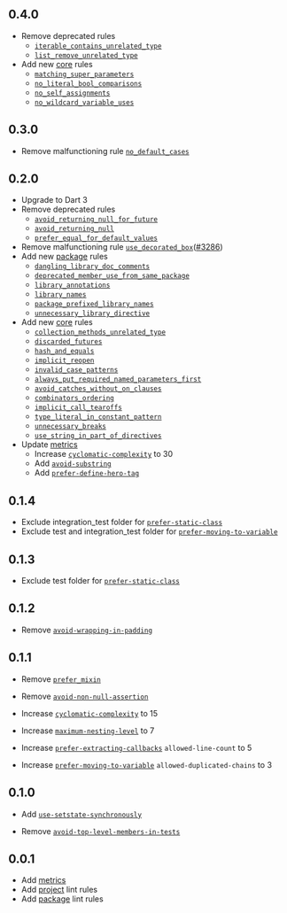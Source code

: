 ## 0.4.0

* Remove deprecated rules
  * [`iterable_contains_unrelated_type`](https://dart.dev/tools/linter-rules/iterable_contains_unrelated_type)
  * [`list_remove_unrelated_type`](https://dart.dev/tools/linter-rules/list_remove_unrelated_type)
* Add new [core](./lib/core.yaml) rules
  * [`matching_super_parameters`](https://dart.dev/tools/linter-rules/matching_super_parameters)
  * [`no_literal_bool_comparisons`](https://dart.dev/tools/linter-rules/no_literal_bool_comparisons)
  * [`no_self_assignments`](https://dart.dev/tools/linter-rules/no_self_assignments)
  * [`no_wildcard_variable_uses`](https://dart.dev/tools/linter-rules/no_wildcard_variable_uses)

## 0.3.0

* Remove malfunctioning rule [`no_default_cases`](https://dart.dev/tools/linter-rules/no_default_cases)

## 0.2.0

* Upgrade to Dart 3
* Remove deprecated rules
    * [`avoid_returning_null_for_future`](https://dart-lang.github.io/linter/lints/avoid_returning_null_for_future.html)
    * [`avoid_returning_null`](https://dart-lang.github.io/linter/lints/avoid_returning_null.html)
    * [`prefer_equal_for_default_values`](https://dart-lang.github.io/linter/lints/prefer_equal_for_default_values.html)
* Remove malfunctioning rule [`use_decorated_box`](https://dart-lang.github.io/linter/lints/use_decorated_box.html)([#3286](https://github.com/dart-lang/linter/issues/3286))
* Add new [package](./lib/package.yaml) rules
    * [`dangling_library_doc_comments`](https://dart-lang.github.io/linter/lints/dangling_library_doc_comments.html)
    * [`deprecated_member_use_from_same_package`](https://dart-lang.github.io/linter/lints/deprecated_member_use_from_same_package.html)
    * [`library_annotations`](https://dart-lang.github.io/linter/lints/library_annotations.html)
    * [`library_names`](https://dart-lang.github.io/linter/lints/library_names.html)
    * [`package_prefixed_library_names`](https://dart-lang.github.io/linter/lints/package_prefixed_library_names.html)
    * [`unnecessary_library_directive`](https://dart-lang.github.io/linter/lints/unnecessary_library_directive.html)
* Add new [core](./lib/core.yaml) rules
    * [`collection_methods_unrelated_type`](https://dart-lang.github.io/linter/lints/collection_methods_unrelated_type.html)
    * [`discarded_futures`](https://dart-lang.github.io/linter/lints/discarded_futures.html)
    * [`hash_and_equals`](https://dart-lang.github.io/linter/lints/hash_and_equals.html)
    * [`implicit_reopen`](https://dart-lang.github.io/linter/lints/implicit_reopen.html)
    * [`invalid_case_patterns`](https://dart-lang.github.io/linter/lints/invalid_case_patterns.html)
    * [`always_put_required_named_parameters_first`](https://dart-lang.github.io/linter/lints/always_put_required_named_parameters_first.html)
    * [`avoid_catches_without_on_clauses`](https://dart-lang.github.io/linter/lints/avoid_catches_without_on_clauses.html)
    * [`combinators_ordering`](https://dart-lang.github.io/linter/lints/combinators_ordering.html)
    * [`implicit_call_tearoffs`](https://dart-lang.github.io/linter/lints/implicit_call_tearoffs.html)
    * [`type_literal_in_constant_pattern`](https://dart-lang.github.io/linter/lints/type_literal_in_constant_pattern.html)
    * [`unnecessary_breaks`](https://dart-lang.github.io/linter/lints/unnecessary_breaks.html)
    * [`use_string_in_part_of_directives`](https://dart-lang.github.io/linter/lints/use_string_in_part_of_directives.html)
* Update [metrics][metrics-link]
  * Increase [`cyclomatic-complexity`][cyclomatic-complexity-link] to 30
  * Add [`avoid-substring`](https://dcm.dev/docs/individuals/rules/common/avoid-substring/)
  * Add [`prefer-define-hero-tag`](https://dcm.dev/docs/individuals/rules/flutter/prefer-define-hero-tag/)

## 0.1.4

* Exclude integration_test folder for [`prefer-static-class`][prefer-static-class-link]
* Exclude test and integration_test folder for [`prefer-moving-to-variable`][prefer-moving-to-variable-link]

## 0.1.3

* Exclude test folder for [`prefer-static-class`][prefer-static-class-link]

## 0.1.2

* Remove [`avoid-wrapping-in-padding`](https://dcm.dev/docs/individuals/rules/flutter/avoid-wrapping-in-padding)

## 0.1.1

* Remove [`prefer_mixin`](https://dart-lang.github.io/linter/lints/prefer_mixin.html)
* Remove [`avoid-non-null-assertion`](https://dartcodemetrics.dev/docs/rules/common/avoid-non-null-assertion)

* Increase [`cyclomatic-complexity`][cyclomatic-complexity-link] to 15
* Increase [`maximum-nesting-level`](https://dartcodemetrics.dev/docs/metrics/maximum-nesting-level) to 7
* Increase [`prefer-extracting-callbacks`](https://dartcodemetrics.dev/docs/rules/flutter/prefer-extracting-callbacks) `allowed-line-count` to 5
* Increase [`prefer-moving-to-variable`][prefer-moving-to-variable-link] `allowed-duplicated-chains` to 3

## 0.1.0

* Add [`use-setstate-synchronously`](https://dcm.dev/docs/individuals/rules/flutter/use-setstate-synchronously)

* Remove [`avoid-top-level-members-in-tests`](https://dartcodemetrics.dev/docs/rules/common/avoid-top-level-members-in-tests)

## 0.0.1

* Add [metrics][metrics-link]
* Add [project](./lib/analysis_options.yaml) lint rules
* Add [package](./lib/analysis_options_package.yaml) lint rules

[cyclomatic-complexity-link]: https://dartcodemetrics.dev/docs/metrics/cyclomatic-complexity

[prefer-static-class-link]: https://dartcodemetrics.dev/docs/rules/common/prefer-static-class

[prefer_equal_for_default_values_link]: https://dart-lang.github.io/linter/lints/prefer_equal_for_default_values.html

[prefer-moving-to-variable-link]: https://dcm.dev/docs/individuals/rules/common/prefer-moving-to-variable

[metrics-link]: ./lib/metrics.yaml
